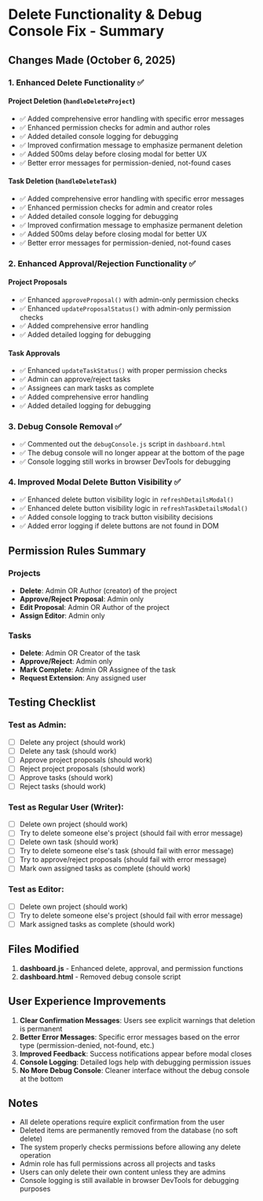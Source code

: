 # Delete Functionality & Debug Console Fix - Summary

## Changes Made (October 6, 2025)

### 1. **Enhanced Delete Functionality** ✅

#### Project Deletion (`handleDeleteProject`)
- ✅ Added comprehensive error handling with specific error messages
- ✅ Enhanced permission checks for admin and author roles
- ✅ Added detailed console logging for debugging
- ✅ Improved confirmation message to emphasize permanent deletion
- ✅ Added 500ms delay before closing modal for better UX
- ✅ Better error messages for permission-denied, not-found cases

#### Task Deletion (`handleDeleteTask`)
- ✅ Added comprehensive error handling with specific error messages
- ✅ Enhanced permission checks for admin and creator roles
- ✅ Added detailed console logging for debugging
- ✅ Improved confirmation message to emphasize permanent deletion
- ✅ Added 500ms delay before closing modal for better UX
- ✅ Better error messages for permission-denied, not-found cases

### 2. **Enhanced Approval/Rejection Functionality** ✅

#### Project Proposals
- ✅ Enhanced `approveProposal()` with admin-only permission checks
- ✅ Enhanced `updateProposalStatus()` with admin-only permission checks
- ✅ Added comprehensive error handling
- ✅ Added detailed logging for debugging

#### Task Approvals
- ✅ Enhanced `updateTaskStatus()` with proper permission checks
- ✅ Admin can approve/reject tasks
- ✅ Assignees can mark tasks as complete
- ✅ Added comprehensive error handling
- ✅ Added detailed logging for debugging

### 3. **Debug Console Removal** ✅

- ✅ Commented out the `debugConsole.js` script in `dashboard.html`
- ✅ The debug console will no longer appear at the bottom of the page
- ✅ Console logging still works in browser DevTools for debugging

### 4. **Improved Modal Delete Button Visibility** ✅

- ✅ Enhanced delete button visibility logic in `refreshDetailsModal()`
- ✅ Enhanced delete button visibility logic in `refreshTaskDetailsModal()`
- ✅ Added console logging to track button visibility decisions
- ✅ Added error logging if delete buttons are not found in DOM

## Permission Rules Summary

### Projects
- **Delete**: Admin OR Author (creator) of the project
- **Approve/Reject Proposal**: Admin only
- **Edit Proposal**: Admin OR Author of the project
- **Assign Editor**: Admin only

### Tasks
- **Delete**: Admin OR Creator of the task
- **Approve/Reject**: Admin only
- **Mark Complete**: Admin OR Assignee of the task
- **Request Extension**: Any assigned user

## Testing Checklist

### Test as Admin:
- [ ] Delete any project (should work)
- [ ] Delete any task (should work)
- [ ] Approve project proposals (should work)
- [ ] Reject project proposals (should work)
- [ ] Approve tasks (should work)
- [ ] Reject tasks (should work)

### Test as Regular User (Writer):
- [ ] Delete own project (should work)
- [ ] Try to delete someone else's project (should fail with error message)
- [ ] Delete own task (should work)
- [ ] Try to delete someone else's task (should fail with error message)
- [ ] Try to approve/reject proposals (should fail with error message)
- [ ] Mark own assigned tasks as complete (should work)

### Test as Editor:
- [ ] Delete own project (should work)
- [ ] Try to delete someone else's project (should fail with error message)
- [ ] Mark assigned tasks as complete (should work)

## Files Modified

1. **dashboard.js** - Enhanced delete, approval, and permission functions
2. **dashboard.html** - Removed debug console script

## User Experience Improvements

1. **Clear Confirmation Messages**: Users see explicit warnings that deletion is permanent
2. **Better Error Messages**: Specific error messages based on the error type (permission-denied, not-found, etc.)
3. **Improved Feedback**: Success notifications appear before modal closes
4. **Console Logging**: Detailed logs help with debugging permission issues
5. **No More Debug Console**: Cleaner interface without the debug console at the bottom

## Notes

- All delete operations require explicit confirmation from the user
- Deleted items are permanently removed from the database (no soft delete)
- The system properly checks permissions before allowing any delete operation
- Admin role has full permissions across all projects and tasks
- Users can only delete their own content unless they are admins
- Console logging is still available in browser DevTools for debugging purposes

